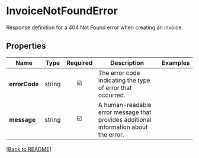 # InvoiceNotFoundError

Response definition for a 404 Not Found error when creating an invoice.

## Properties

| Name | Type | Required | Description | Examples |
|------------|:-------------:|:-------------:|-------------|:-------------:|
| **errorCode** |string | ☑️ | The error code indicating the type of error that occurred. | | |
| **message** |string | ☑️ | A human-readable error message that provides additional information about the error. | | |



[[Back to README]](../../README.md)